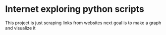 # Internet exploring python scripts

This project is just scraping links from websites
next goal is to make a graph and visualize it